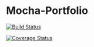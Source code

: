 # Mocha-Portfolio

[![Build Status](https://travis-ci.org/mollytaryn/Mocha-Portfolio.svg?branch=master)](https://travis-ci.org/mollytaryn/Mocha-Portfolio)

[![Coverage Status](https://coveralls.io/repos/mollytaryn/Mocha-Portfolio/badge.svg)](https://coveralls.io/r/mollytaryn/Mocha-Portfolio)
